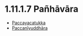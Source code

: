 

# 1.11.1.7 Pañhāvāra

* [Paccayacatukka](1.11.1.7/Paccayacatukka.md)
* [Paccanīyuddhāra](1.11.1.7/Paccaniyuddhara.md)



